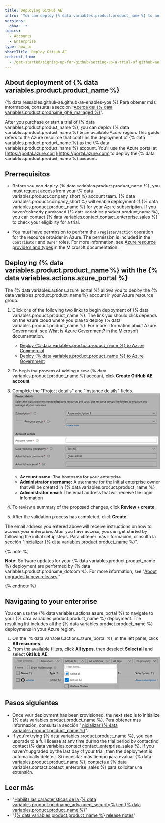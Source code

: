 ```yaml
---
title: Deploying GitHub AE
intro: 'You can deploy {% data variables.product.product_name %} to an available Azure region.'
versions:
  ghae: '*'
topics:
  - Accounts
  - Enterprise
type: how_to
shortTitle: Deploy GitHub AE
redirect_from:
  - /get-started/signing-up-for-github/setting-up-a-trial-of-github-ae
---
```


## About deployment of {% data variables.product.product_name %}

{% data reusables.github-ae.github-ae-enables-you %} Para obtener más información, consulta la sección "[Acerca del {% data variables.product.prodname_ghe_managed %}](/admin/overview/about-github-ae)".

After you purchase or start a trial of {% data variables.product.product_name %}, you can deploy {% data variables.product.product_name %} to an available Azure region. This guide refers to the Azure resource that contains the deployment of {% data variables.product.product_name %} as the {% data variables.product.product_name %} account. You'll use the Azure portal at [https://portal.azure.com](https://portal.azure.com) to deploy the {% data variables.product.product_name %} account.

## Prerrequisitos

- Before you can deploy {% data variables.product.product_name %}, you must request access from your {% data variables.product.company_short %} account team. {% data variables.product.company_short %} will enable deployment of {% data variables.product.product_name %} for your Azure subscription. If you haven't already purchased {% data variables.product.product_name %}, you can contact {% data variables.contact.contact_enterprise_sales %} to check your eligibility for a trial.

- You must have permission to perform the `/register/action` operation for the resource provider in Azure. The permission is included in the `Contributor` and `Owner` roles. For more information, see [Azure resource providers and types](https://docs.microsoft.com/en-us/azure/azure-resource-manager/management/resource-providers-and-types#register-resource-provider) in the Microsoft documentation.

## Deploying {% data variables.product.product_name %} with the {% data variables.actions.azure_portal %}

The {% data variables.actions.azure_portal %} allows you to deploy the {% data variables.product.product_name %} account in your Azure resource group.

1. Click one of the following two links to begin deployment of {% data variables.product.product_name %}. The link you should click depends on the Azure cloud where you plan to deploy {% data variables.product.product_name %}. For more information about Azure Government, see [What is Azure Government?](https://docs.microsoft.com/en-us/azure/azure-government/documentation-government-welcome) in the Microsoft documentation.

   - [Deploy {% data variables.product.product_name %} to Azure Commercial](https://aka.ms/create-github-ae-instance)
   - [Deploy {% data variables.product.product_name %} to Azure Government](https://aka.ms/create-github-ae-instance-gov)
1. To begin the process of adding a new {% data variables.product.product_name %} account, click **Create GitHub AE account**.
1. Complete the "Project details" and "Instance details" fields. ![{% data variables.actions.azure_portal %} search result](/assets/images/azure/github-ae-azure-portal-form.png)
    - **Account name:** The hostname for your enterprise
    - **Administrator username:** A username for the initial enterprise owner that will be created in {% data variables.product.product_name %}
    - **Administrator email:** The email address that will receive the login information
1. To review a summary of the proposed changes, click **Review + create**.
1. After the validation process has completed, click **Create**.

The email address you entered above will receive instructions on how to access your enterprise. After you have access, you can get started by following the initial setup steps. Para obtener más información, consulta la sección "[Inicializar {% data variables.product.product_name %}](/admin/configuration/initializing-github-ae)".

{% note %}

**Note:** Software updates for your {% data variables.product.product_name %} deployment are performed by {% data variables.product.prodname_dotcom %}. For more information, see "[About upgrades to new releases](/admin/overview/about-upgrades-to-new-releases)."

{% endnote %}

## Navigating to your enterprise

You can use the {% data variables.actions.azure_portal %} to navigate to your {% data variables.product.product_name %} deployment. The resulting list includes all the {% data variables.product.product_name %} deployments in your Azure region.

1. On the {% data variables.actions.azure_portal %}, in the left panel, click **All resources**.
1. From the available filters, click **All types**, then deselect **Select all** and select **GitHub AE**: ![{% data variables.actions.azure_portal %} search result](/assets/images/azure/github-ae-azure-portal-type-filter.png)

## Pasos siguientes

- Once your deployment has been provisioned, the next step is to initialize {% data variables.product.product_name %}. Para obtener más información, consulta la sección "[Inicializar {% data variables.product.product_name %}](/github-ae@latest/admin/configuration/configuring-your-enterprise/initializing-github-ae)".
- If you're trying {% data variables.product.product_name %}, you can upgrade to a full license at any time during the trial period by contacting contact {% data variables.contact.contact_enterprise_sales %}. If you haven't upgraded by the last day of your trial, then the deployment is automatically deleted. Si necesitas más tiempo para evaluar {% data variables.product.product_name %}, contacta a {% data variables.contact.contact_enterprise_sales %} para solicitar una extensión.

## Leer más

- "[Habilita las características de la {% data variables.product.prodname_advanced_security %} en {% data variables.product.product_name %}](/github/getting-started-with-github/about-github-advanced-security#enabling-advanced-security-features-on-github-ae)"
- "[{% data variables.product.product_name %} release notes](/github-ae@latest/admin/overview/github-ae-release-notes)" 
